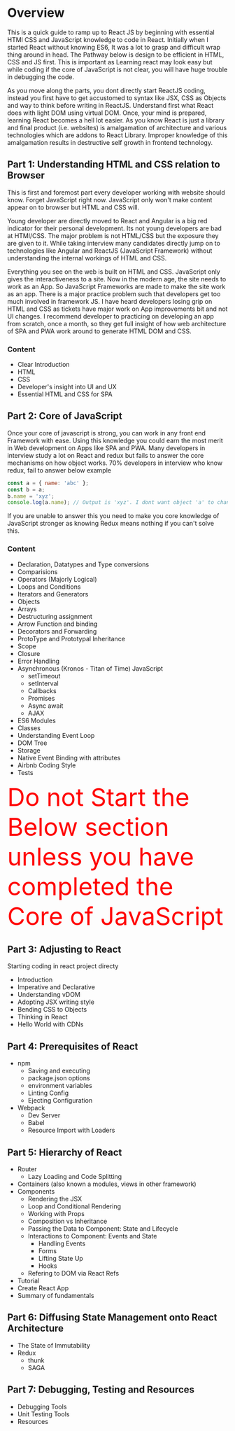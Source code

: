 # Overview
This is a quick guide to ramp up to React JS by beginning with essential HTMl CSS and JavaScript knowledge to code in React. Initially when I started React without knowing ES6, It was a lot to grasp and difficult wrap thing around in head. The Pathway below is design to be efficient in HTML, CSS and JS first. This is important as Learning react may look easy but while coding if the core of JavaScript is not clear, you will have huge trouble in debugging the code.

As you move along the parts, you dont directly start ReactJS coding, instead you first have to get accustomed to syntax like JSX, CSS as Objects and way to think before writing in ReactJS. Understand first what React does with light DOM using virtual DOM. Once, your mind is prepared, learning React becomes a hell lot easier. As you know React is just a library and final product (i.e. websites) is amalgamation of architecture and various technologies which are addons to React Library. Improper knowledge of this amalgamation results in destructive self growth in frontend technology.

## Part 1: Understanding HTML and CSS relation to Browser
This is first and foremost part every developer working with website should know. Forget JavaScript right now. JavaScript only won't make content appear on to browser but HTML and CSS will. 

Young developer are directly moved to React and Angular is a big red indicator for their personal development. Its not young developers are bad at HTMl/CSS. The major problem is not HTML/CSS but the exposure they are given to it. While taking interview many candidates directly jump on to technologies like Angular and ReactJS (JavaScript Framework) without understanding the internal workings of HTML and CSS.

Everything you see on the web is built on HTML and CSS. JavaScript only gives the interactiveness to a site. Now in the modern age, the site needs to work as an App. So JavaScript Frameworks are made to make the site work as an app. There is a major practice problem such that developers get too much involved in framework JS. I have heard developers losing grip on HTML and CSS as tickets have major work on App improvements bit and not UI changes. I recommend developer to practicing on developing an app from scratch, once a month, so they get full insight of how web architecture of SPA and PWA work around to generate HTML DOM and CSS.

### Content
- Clear Introduction
- HTML
- CSS
- Developer's insight into UI and UX
- Essential HTML and CSS for SPA

## Part 2: Core of JavaScript
Once your core of javascript is strong, you can work in any front end Framework with ease. Using this knowledge you could earn the most merit in Web development on Apps like SPA and PWA. Many developers in interview study a lot on React and redux but fails to answer the core mechanisms on how object works. 70% developers in interview who know redux, fail to answer below example
```js
const a = { name: 'abc' };
const b = a;
b.name = 'xyz';
console.log(a.name); // Output is 'xyz'. I dont want object 'a' to change. How do I do that?
```
If you are unable to answer this you need to make you core knowledge of JavaScript stronger as knowing Redux means nothing if you can't solve this.

### Content
- Declaration, Datatypes and Type conversions
- Comparisions
- Operators (Majorly Logical)
- Loops and Conditions
- Iterators and Generators
- Objects
- Arrays
- Destructuring assignment
- Arrow Function and binding
- Decorators and Forwarding
- ProtoType and Prototypal Inheritance
- Scope
- Closure
- Error Handling
- Asynchronous (Kronos - Titan of Time) JavaScript
    - setTimeout
    - setInterval
    - Callbacks
    - Promises
    - Async await
    - AJAX
- ES6 Modules
- Classes
- Understanding Event Loop
- DOM Tree
- Storage
- Native Event Binding with attributes
- Airbnb Coding Style
- Tests

<span style="font-size: 56px; color: red"> Do not Start the Below section unless you have completed the Core of JavaScript<span>

## Part 3: Adjusting to React
Starting coding in react project directy
- Introduction
- Imperative and Declarative
- Understanding vDOM
- Adopting JSX writing style
- Bending CSS to Objects
- Thinking in React
- Hello World with CDNs

## Part 4: Prerequisites of React
- npm
    - Saving and executing
    - package.json options
    - environment variables
    - Linting Config
    - Ejecting Configuration
- Webpack
    - Dev Server
    - Babel
    - Resource Import with Loaders

## Part 5: Hierarchy of React
- Router
    - Lazy Loading and Code Splitting
- Containers (also known a modules, views in other framework)
- Components
    - Rendering the JSX
    - Loop and Conditional Rendering
    - Working with Props
    - Composition vs Inheritance
    - Passing the Data to Component: State and Lifecycle
    - Interactions to Component: Events and State
        - Handling Events
        - Forms
        - Lifting State Up
        - Hooks
    - Refering to DOM via React Refs
- Tutorial
- Create React App
- Summary of fundamentals
        
## Part 6: Diffusing State Management onto React Architecture
- The State of Immutability
- Redux
    - thunk
    - SAGA
## Part 7: Debugging, Testing and Resources
- Debugging Tools
- Unit Testing Tools
- Resources
    
